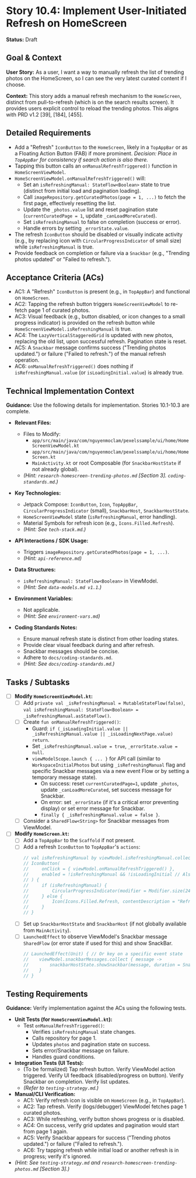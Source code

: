 
# Story 10.4: Implement User-Initiated Refresh on HomeScreen

**Status:** Draft

## Goal & Context

**User Story:** As a user, I want a way to manually refresh the list of trending photos on the HomeScreen, so I can see the very latest curated content if I choose.

**Context:** This story adds a manual refresh mechanism to the `HomeScreen`, distinct from pull-to-refresh (which is on the search results screen). It provides users explicit control to reload the trending photos. This aligns with PRD v1.2 [39], [184], [455].

## Detailed Requirements

* Add a "Refresh" `IconButton` to the `HomeScreen`, likely in a `TopAppBar` or as a Floating Action Button (FAB) if more prominent. *Decision: Place in `TopAppBar` for consistency if search action is also there.*
* Tapping this button calls an `onManualRefreshTriggered()` function in `HomeScreenViewModel`.
* `HomeScreenViewModel.onManualRefreshTriggered()` will:
    * Set an `isRefreshingManual: StateFlow<Boolean>` state to true (distinct from initial load and pagination loading).
    * Call `imageRepository.getCuratedPhotos(page = 1, ...)` to fetch the first page, effectively resetting the list.
    * Update the `_photos.value` list and reset pagination state (`currentCuratedPage = 1`, update `_canLoadMoreCurated`).
    * Set `isRefreshingManual` to false on completion (success or error).
    * Handle errors by setting `_errorState.value`.
* The refresh `IconButton` should be disabled or visually indicate activity (e.g., by replacing icon with `CircularProgressIndicator` of small size) while `isRefreshingManual` is true.
* Provide feedback on completion or failure via a `Snackbar` (e.g., "Trending photos updated" or "Failed to refresh.").

## Acceptance Criteria (ACs)

* AC1: A "Refresh" `IconButton` is present (e.g., in `TopAppBar`) and functional on `HomeScreen`.
* AC2: Tapping the refresh button triggers `HomeScreenViewModel` to re-fetch page 1 of curated photos.
* AC3: Visual feedback (e.g., button disabled, or icon changes to a small progress indicator) is provided on the refresh button while `HomeScreenViewModel.isRefreshingManual` is true.
* AC4: The `LazyVerticalStaggeredGrid` is updated with new photos, replacing the old list, upon successful refresh. Pagination state is reset.
* AC5: A `Snackbar` message confirms success ("Trending photos updated.") or failure ("Failed to refresh.") of the manual refresh operation.
* AC6: `onManualRefreshTriggered()` does nothing if `isRefreshingManual.value` (or `isLoadingInitial.value`) is already true.

## Technical Implementation Context

**Guidance:** Use the following details for implementation. Stories 10.1-10.3 are complete.

* **Relevant Files:**
    * Files to Modify:
        * `app/src/main/java/com/nguyenmoclam/pexelssample/ui/home/HomeScreenViewModel.kt`
        * `app/src/main/java/com/nguyenmoclam/pexelssample/ui/home/HomeScreen.kt`
        * `MainActivity.kt` or root Composable (for `SnackbarHostState` if not already global).
    * _(Hint: `research-homescreen-trending-photos.md` [Section 3]. `coding-standards.md`.)_

* **Key Technologies:**
    * Jetpack Compose: `IconButton`, `Icon`, `TopAppBar`, `CircularProgressIndicator` (small), `SnackbarHost`, `SnackbarHostState`.
    * `HomeScreenViewModel` state (`isRefreshingManual`, error handling).
    * Material Symbols for refresh icon (e.g., `Icons.Filled.Refresh`).
    * _(Hint: See `tech-stack.md`.)_

* **API Interactions / SDK Usage:**
    * Triggers `imageRepository.getCuratedPhotos(page = 1, ...)`.
    * _(Hint: `api-reference.md`)_

* **Data Structures:**
    * `isRefreshingManual: StateFlow<Boolean>` in ViewModel.
    * _(Hint: See `data-models.md v1.1`.)_

* **Environment Variables:**
    * Not applicable.
    * _(Hint: See `environment-vars.md`)_

* **Coding Standards Notes:**
    * Ensure manual refresh state is distinct from other loading states.
    * Provide clear visual feedback during and after refresh.
    * Snackbar messages should be concise.
    * Adhere to `docs/coding-standards.md`.
    * _(Hint: See `docs/coding-standards.md`.)_

## Tasks / Subtasks

* [ ] **Modify `HomeScreenViewModel.kt`:**
    * [ ] Add `private val _isRefreshingManual = MutableStateFlow(false)`, `val isRefreshingManual: StateFlow<Boolean> = _isRefreshingManual.asStateFlow()`.
    * [ ] Create `fun onManualRefreshTriggered()`:
        * Guard: `if (_isLoadingInitial.value || _isRefreshingManual.value || _isLoadingNextPage.value) return`.
        * Set `_isRefreshingManual.value = true`, `_errorState.value = null`.
        * `viewModelScope.launch { ... }` for API call (similar to `WorkspaceInitialPhotos` but using `_isRefreshingManual` flag and specific Snackbar messages via a new event Flow or by setting a temporary message state).
            * On success: reset `currentCuratedPage=1`, update `_photos`, update `_canLoadMoreCurated`, set success message for Snackbar.
            * On error: set `_errorState` (if it's a critical error preventing display) or set error message for Snackbar.
            * `finally { _isRefreshingManual.value = false }`.
    * [ ] Consider a `SharedFlow<String>` for Snackbar messages from ViewModel.
* [ ] **Modify `HomeScreen.kt`:**
    * [ ] Add a `TopAppBar` to the `Scaffold` if not present.
    * [ ] Add a refresh `IconButton` to `TopAppBar`'s `actions`:
      ```kotlin
      // val isRefreshingManual by viewModel.isRefreshingManual.collectAsStateWithLifecycle()
      // IconButton(
      //     onClick = { viewModel.onManualRefreshTriggered() },
      //     enabled = !isRefreshingManual && !isLoadingInitial // Also consider isLoadingInitial
      // ) {
      //     if (isRefreshingManual) {
      //         CircularProgressIndicator(modifier = Modifier.size(24.dp), strokeWidth = 2.dp)
      //     } else {
      //         Icon(Icons.Filled.Refresh, contentDescription = "Refresh Trending Photos")
      //     }
      // }
      ```
    * [ ] Set up `SnackbarHostState` and `SnackbarHost` (if not globally available from `MainActivity`).
    * [ ] `LaunchedEffect` to observe ViewModel's Snackbar message `SharedFlow` (or error state if used for this) and show SnackBar.
      ```kotlin
      // LaunchedEffect(Unit) { // Or key on a specific event state
      //    viewModel.snackbarMessages.collect { message ->
      //        snackbarHostState.showSnackbar(message, duration = SnackbarDuration.Short)
      //    }
      // }
      ```

## Testing Requirements

**Guidance:** Verify implementation against the ACs using the following tests.

* **Unit Tests (for `HomeScreenViewModel.kt`):**
    * Test `onManualRefreshTriggered()`:
        * Verifies `isRefreshingManual` state changes.
        * Calls repository for page 1.
        * Updates `photos` and pagination state on success.
        * Sets error/Snackbar message on failure.
        * Handles guard conditions.
* **Integration Tests (UI Tests):**
    * (To be formalized) Tap refresh button. Verify ViewModel action triggered. Verify UI feedback (disabled/progress on button). Verify Snackbar on completion. Verify list updates.
    * _(Refer to `testing-strategy.md`.)_
* **Manual/CLI Verification:**
    * AC1: Verify refresh icon is visible on `HomeScreen` (e.g., in `TopAppBar`).
    * AC2: Tap refresh. Verify (logs/debugger) ViewModel fetches page 1 curated photos.
    * AC3: While refreshing, verify button shows progress or is disabled.
    * AC4: On success, verify grid updates and pagination would start from page 1 again.
    * AC5: Verify Snackbar appears for success ("Trending photos updated.") or failure ("Failed to refresh.").
    * AC6: Try tapping refresh while initial load or another refresh is in progress; verify it's ignored.
* _(Hint: See `testing-strategy.md` and `research-homescreen-trending-photos.md` [Section 3].)_